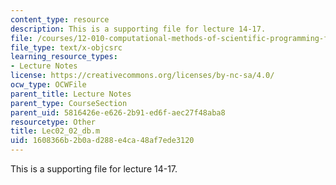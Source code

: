 ```yaml
---
content_type: resource
description: This is a supporting file for lecture 14-17.
file: /courses/12-010-computational-methods-of-scientific-programming-fall-2011/1608366b2b0ad288e4ca48af7ede3120_Lec02_02_db.m
file_type: text/x-objcsrc
learning_resource_types:
- Lecture Notes
license: https://creativecommons.org/licenses/by-nc-sa/4.0/
ocw_type: OCWFile
parent_title: Lecture Notes
parent_type: CourseSection
parent_uid: 5816426e-e626-2b91-ed6f-aec27f48aba8
resourcetype: Other
title: Lec02_02_db.m
uid: 1608366b-2b0a-d288-e4ca-48af7ede3120
---
```

This is a supporting file for lecture 14-17.